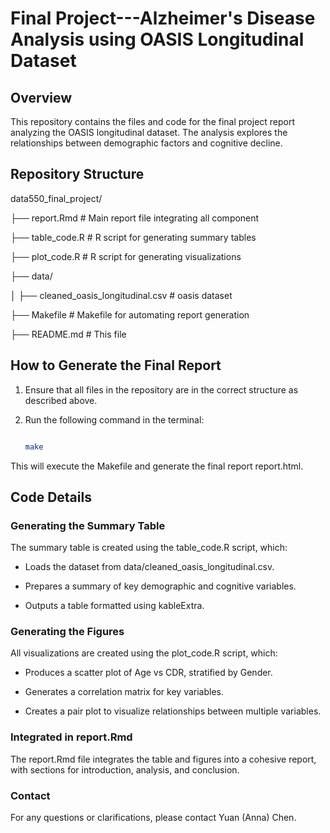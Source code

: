 # Final Project---Alzheimer's Disease Analysis using OASIS Longitudinal Dataset

## Overview
This repository contains the files and code for the final project report analyzing the OASIS longitudinal dataset. The analysis explores the relationships between demographic factors and cognitive decline.

## Repository Structure
data550_final_project/

├── report.Rmd                # Main report file integrating all component

├── table_code.R              # R script for generating summary tables

├── plot_code.R               # R script for generating visualizations

├── data/

│   ├── cleaned_oasis_longitudinal.csv # oasis dataset

├── Makefile                  # Makefile for automating report generation

├── README.md                 # This file

## How to Generate the Final Report
1. Ensure that all files in the repository are in the correct structure as described above.
2. Run the following command in the terminal:

   ```bash
   
   make

This will execute the Makefile and generate the final report report.html.


## Code Details

### Generating the Summary Table

The summary table is created using the table_code.R script, which:

- Loads the dataset from data/cleaned_oasis_longitudinal.csv.

- Prepares a summary of key demographic and cognitive variables.

- Outputs a table formatted using kableExtra.

### Generating the Figures

All visualizations are created using the plot_code.R script, which:

- Produces a scatter plot of Age vs CDR, stratified by Gender.

- Generates a correlation matrix for key variables.

- Creates a pair plot to visualize relationships between multiple variables.



### Integrated in report.Rmd

The report.Rmd file integrates the table and figures into a cohesive report, with sections for introduction, analysis, and conclusion.



### Contact

For any questions or clarifications, please contact Yuan (Anna) Chen.
